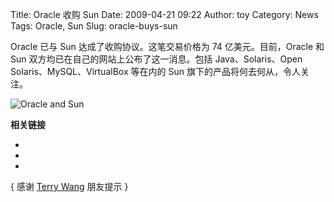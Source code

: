 Title: Oracle 收购 Sun
Date: 2009-04-21 09:22
Author: toy
Category: News
Tags: Oracle, Sun
Slug: oracle-buys-sun

Oracle 已与 Sun 达成了收购协议。这笔交易价格为 74 亿美元。目前，Oracle
和 Sun 双方均已在自己的网站上公布了这一消息。包括 Java、Solaris、Open
Solaris、MySQL、VirtualBox 等在内的 Sun 旗下的产品将何去何从，令人关注。

![Oracle and Sun](http://i.linuxtoy.org/images/2009/04/oracle-sun.png)

**相关链接**

*  
*  
*

{ 感谢 [Terry Wang](http://terrywang.net) 朋友提示 }
